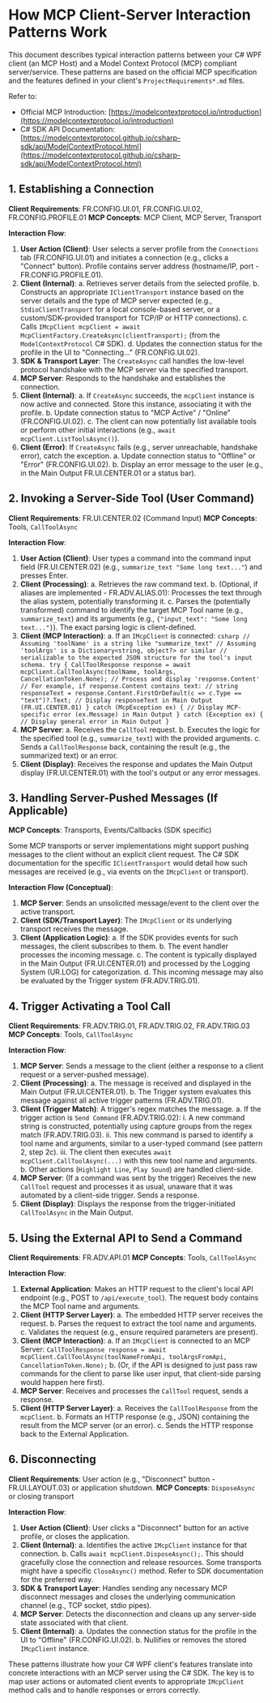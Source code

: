 # How MCP Client-Server Interaction Patterns Work

This document describes typical interaction patterns between your C# WPF client (an MCP Host) and a Model Context Protocol (MCP) compliant server/service. These patterns are based on the official MCP specification and the features defined in your client's `ProjectRequirements*.md` files.

Refer to:
- Official MCP Introduction: [https://modelcontextprotocol.io/introduction](https://modelcontextprotocol.io/introduction)
- C# SDK API Documentation: [https://modelcontextprotocol.github.io/csharp-sdk/api/ModelContextProtocol.html](https://modelcontextprotocol.github.io/csharp-sdk/api/ModelContextProtocol.html)

## 1. Establishing a Connection

**Client Requirements**: FR.CONFIG.UI.01, FR.CONFIG.UI.02, FR.CONFIG.PROFILE.01
**MCP Concepts**: MCP Client, MCP Server, Transport

**Interaction Flow**:
1.  **User Action (Client)**: User selects a server profile from the `Connections` tab (FR.CONFIG.UI.01) and initiates a connection (e.g., clicks a "Connect" button). Profile contains server address (hostname/IP, port - FR.CONFIG.PROFILE.01).
2.  **Client (Internal)**:
    a.  Retrieves server details from the selected profile.
    b.  Constructs an appropriate `IClientTransport` instance based on the server details and the type of MCP server expected (e.g., `StdioClientTransport` for a local console-based server, or a custom/SDK-provided transport for TCP/IP or HTTP connections).
    c.  Calls `IMcpClient mcpClient = await McpClientFactory.CreateAsync(clientTransport);` (from the `ModelContextProtocol` C# SDK).
    d.  Updates the connection status for the profile in the UI to "Connecting..." (FR.CONFIG.UI.02).
3.  **SDK & Transport Layer**: The `CreateAsync` call handles the low-level protocol handshake with the MCP server via the specified transport.
4.  **MCP Server**: Responds to the handshake and establishes the connection.
5.  **Client (Internal)**:
    a.  If `CreateAsync` succeeds, the `mcpClient` instance is now active and connected. Store this instance, associating it with the profile.
    b.  Update connection status to "MCP Active" / "Online" (FR.CONFIG.UI.02).
    c.  The client can now potentially list available tools or perform other initial interactions (e.g., `await mcpClient.ListToolsAsync()`).
6.  **Client (Error)**: If `CreateAsync` fails (e.g., server unreachable, handshake error), catch the exception.
    a.  Update connection status to "Offline" or "Error" (FR.CONFIG.UI.02).
    b.  Display an error message to the user (e.g., in the Main Output FR.UI.CENTER.01 or a status bar).

## 2. Invoking a Server-Side Tool (User Command)

**Client Requirements**: FR.UI.CENTER.02 (Command Input)
**MCP Concepts**: Tools, `CallToolAsync`

**Interaction Flow**:
1.  **User Action (Client)**: User types a command into the command input field (FR.UI.CENTER.02) (e.g., `summarize_text "Some long text..."`) and presses Enter.
2.  **Client (Processing)**:
    a.  Retrieves the raw command text.
    b.  (Optional, if aliases are implemented - FR.ADV.ALIAS.01): Processes the text through the alias system, potentially transforming it.
    c.  Parses the (potentially transformed) command to identify the target MCP Tool name (e.g., `summarize_text`) and its arguments (e.g., `{"input_text": "Some long text..."}`). The exact parsing logic is client-defined.
3.  **Client (MCP Interaction)**:
    a.  If an `IMcpClient` is connected:
        ```csharp
        // Assuming 'toolName' is a string like "summarize_text"
        // Assuming 'toolArgs' is a Dictionary<string, object?> or similar
        // serializable to the expected JSON structure for the tool's input schema.
        try
        {
            CallToolResponse response = await mcpClient.CallToolAsync(toolName, toolArgs, CancellationToken.None);
            // Process and display 'response.Content'
            // For example, if response.Content contains text:
            // string responseText = response.Content.FirstOrDefault(c => c.Type == "text")?.Text;
            // Display responseText in Main Output (FR.UI.CENTER.01)
        }
        catch (McpException ex)
        {
            // Display MCP-specific error (ex.Message) in Main Output
        }
        catch (Exception ex)
        {
            // Display general error in Main Output
        }
        ```
4.  **MCP Server**:
    a.  Receives the `CallTool` request.
    b.  Executes the logic for the specified tool (e.g., `summarize_text`) with the provided arguments.
    c.  Sends a `CallToolResponse` back, containing the result (e.g., the summarized text) or an error.
5.  **Client (Display)**: Receives the response and updates the Main Output display (FR.UI.CENTER.01) with the tool's output or any error messages.

## 3. Handling Server-Pushed Messages (If Applicable)

**MCP Concepts**: Transports, Events/Callbacks (SDK specific)

Some MCP transports or server implementations might support pushing messages to the client without an explicit client request. The C# SDK documentation for the specific `IClientTransport` would detail how such messages are received (e.g., via events on the `IMcpClient` or transport).

**Interaction Flow (Conceptual)**:
1.  **MCP Server**: Sends an unsolicited message/event to the client over the active transport.
2.  **Client (SDK/Transport Layer)**: The `IMcpClient` or its underlying transport receives the message.
3.  **Client (Application Logic)**:
    a.  If the SDK provides events for such messages, the client subscribes to them.
    b.  The event handler processes the incoming message.
    c.  The content is typically displayed in the Main Output (FR.UI.CENTER.01) and processed by the Logging System (UR.LOG) for categorization.
    d.  This incoming message may also be evaluated by the Trigger system (FR.ADV.TRIG.01).

## 4. Trigger Activating a Tool Call

**Client Requirements**: FR.ADV.TRIG.01, FR.ADV.TRIG.02, FR.ADV.TRIG.03
**MCP Concepts**: Tools, `CallToolAsync`

**Interaction Flow**:
1.  **MCP Server**: Sends a message to the client (either a response to a client request or a server-pushed message).
2.  **Client (Processing)**:
    a.  The message is received and displayed in the Main Output (FR.UI.CENTER.01).
    b.  The Trigger system evaluates this message against all active trigger patterns (FR.ADV.TRIG.01).
3.  **Client (Trigger Match)**: A trigger's regex matches the message.
    a.  If the trigger action is `Send Command` (FR.ADV.TRIG.02):
        i.  A new command string is constructed, potentially using capture groups from the regex match (FR.ADV.TRIG.03).
        ii. This new command is parsed to identify a tool name and arguments, similar to a user-typed command (see pattern 2, step 2c).
        iii. The client then executes `await mcpClient.CallToolAsync(...)` with this new tool name and arguments.
    b.  Other actions (`Highlight Line`, `Play Sound`) are handled client-side.
4.  **MCP Server**: (If a command was sent by the trigger) Receives the new `CallTool` request and processes it as usual, unaware that it was automated by a client-side trigger. Sends a response.
5.  **Client (Display)**: Displays the response from the trigger-initiated `CallToolAsync` in the Main Output.

## 5. Using the External API to Send a Command

**Client Requirements**: FR.ADV.API.01
**MCP Concepts**: Tools, `CallToolAsync`

**Interaction Flow**:
1.  **External Application**: Makes an HTTP request to the client's local API endpoint (e.g., POST to `/api/execute_tool`). The request body contains the MCP Tool name and arguments.
2.  **Client (HTTP Server Layer)**:
    a.  The embedded HTTP server receives the request.
    b.  Parses the request to extract the tool name and arguments.
    c.  Validates the request (e.g., ensure required parameters are present).
3.  **Client (MCP Interaction)**:
    a.  If an `IMcpClient` is connected to an MCP Server:
        `CallToolResponse response = await mcpClient.CallToolAsync(toolNameFromApi, toolArgsFromApi, CancellationToken.None);`
    b.  (Or, if the API is designed to just pass raw commands for the client to parse like user input, that client-side parsing would happen here first).
4.  **MCP Server**: Receives and processes the `CallTool` request, sends a response.
5.  **Client (HTTP Server Layer)**:
    a.  Receives the `CallToolResponse` from the `mcpClient`.
    b.  Formats an HTTP response (e.g., JSON) containing the result from the MCP server (or an error).
    c.  Sends the HTTP response back to the External Application.

## 6. Disconnecting

**Client Requirements**: User action (e.g., "Disconnect" button - FR.UI.LAYOUT.03) or application shutdown.
**MCP Concepts**: `DisposeAsync` or closing transport

**Interaction Flow**:
1.  **User Action (Client)**: User clicks a "Disconnect" button for an active profile, or closes the application.
2.  **Client (Internal)**:
    a.  Identifies the active `IMcpClient` instance for that connection.
    b.  Calls `await mcpClient.DisposeAsync();`. This should gracefully close the connection and release resources. Some transports might have a specific `CloseAsync()` method. Refer to SDK documentation for the preferred way.
3.  **SDK & Transport Layer**: Handles sending any necessary MCP disconnect messages and closes the underlying communication channel (e.g., TCP socket, stdio pipes).
4.  **MCP Server**: Detects the disconnection and cleans up any server-side state associated with that client.
5.  **Client (Internal)**:
    a.  Updates the connection status for the profile in the UI to "Offline" (FR.CONFIG.UI.02).
    b.  Nullifies or removes the stored `IMcpClient` instance.

These patterns illustrate how your C# WPF client's features translate into concrete interactions with an MCP server using the C# SDK. The key is to map user actions or automated client events to appropriate `IMcpClient` method calls and to handle responses or errors correctly.
